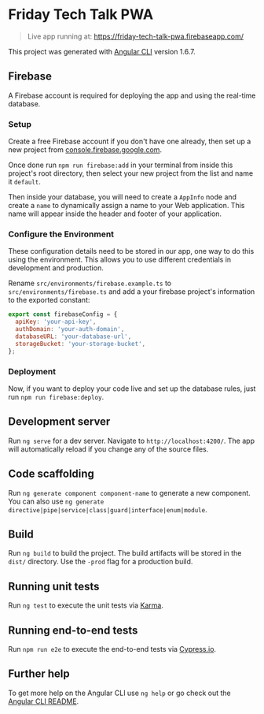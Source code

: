 # Friday Tech Talk PWA

> Live app running at: https://friday-tech-talk-pwa.firebaseapp.com/

This project was generated with [Angular CLI](https://github.com/angular/angular-cli) version 1.6.7.

## Firebase

A Firebase account is required for deploying the app and using the real-time
database.

### Setup

Create a free Firebase account if you don't have one already, then set up a new
project from [console.firebase.google.com](https://console.firebase.google.com/).

Once done run `npm run firebase:add` in your terminal from inside this
project's root directory, then select your new project from the list and name
it `default`.

Then inside your database, you will need to create a `AppInfo` node
and create a `name` to dynamically assign a name to your Web application.
This name will appear inside the header and footer of your application.

### Configure the Environment

These configuration details need to be stored in our app, one way to do this using the environment. This allows you to use different credentials in development and production.

Rename `src/environments/firebase.example.ts` to `src/environments/firebase.ts`
and add a your firebase project's information to the exported constant:

```js
export const firebaseConfig = {
  apiKey: 'your-api-key',
  authDomain: 'your-auth-domain',
  databaseURL: 'your-database-url',
  storageBucket: 'your-storage-bucket',
};
```

### Deployment

Now, if you want to deploy your code live and set up the database rules, just
run `npm run firebase:deploy`.

## Development server

Run `ng serve` for a dev server. Navigate to `http://localhost:4200/`. The app will automatically reload if you change any of the source files.

## Code scaffolding

Run `ng generate component component-name` to generate a new component. You can also use `ng generate directive|pipe|service|class|guard|interface|enum|module`.

## Build

Run `ng build` to build the project. The build artifacts will be stored in the `dist/` directory. Use the `-prod` flag for a production build.

## Running unit tests

Run `ng test` to execute the unit tests via [Karma](https://karma-runner.github.io).

## Running end-to-end tests

Run `npm run e2e` to execute the end-to-end tests via [Cypress.io](https://www.cypress.io/).

## Further help

To get more help on the Angular CLI use `ng help` or go check out the [Angular CLI README](https://github.com/angular/angular-cli/blob/master/README.md).

